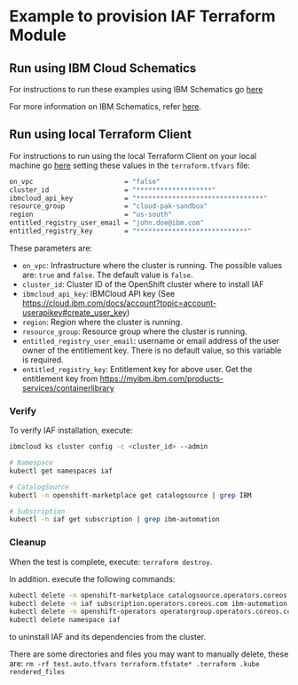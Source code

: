 # Example to provision IAF Terraform Module

## Run using IBM Cloud Schematics

For instructions to run these examples using IBM Schematics go [here](../Using_Schematics.md)

For more information on IBM Schematics, refer [here](https://cloud.ibm.com/docs/schematics?topic=schematics-get-started-terraform).

## Run using local Terraform Client

For instructions to run using the local Terraform Client on your local machine go [here](../Using_Terraform.md)
setting these values in the `terraform.tfvars` file:

```bash
on_vpc                       = "false"
cluster_id                   = "*******************"
ibmcloud_api_key             = "********************************"
resource_group               = "cloud-pak-sandbox"
region                       = "us-south"
entitled_registry_user_email = "john.doe@ibm.com"
entitled_registry_key        = "****************************"
```

These parameters are:

- `on_vpc`: Infrastructure where the cluster is running. The possible values are: `true` and `false`. The default value is `false`.
- `cluster_id`: Cluster ID of the OpenShift cluster where to install IAF
- `ibmcloud_api_key`: IBMCloud API key (See https://cloud.ibm.com/docs/account?topic=account-userapikey#create_user_key)
- `region`: Region where the cluster is running.
- `resource_group`: Resource group where the cluster is running.
- `entitled_registry_user_email`: username or email address of the user owner of the entitlement key. There is no default value, so this variable is required.
- `entitled_registry_key`: Entitlement key for above user. Get the entitlement key from https://myibm.ibm.com/products-services/containerlibrary

### Verify

To verify IAF installation, execute:

```bash
ibmcloud ks cluster config -c <cluster_id> --admin

# Namespace
kubectl get namespaces iaf

# CatalogSource
kubectl -n openshift-marketplace get catalogsource | grep IBM

# Subscription
kubectl -n iaf get subscription | grep ibm-automation
```
### Cleanup

When the test is complete, execute: `terraform destroy`.

In addition. execute the following commands:

```bash
kubectl delete -n openshift-marketplace catalogsource.operators.coreos.com opencloud-operators
kubectl delete -n iaf subscription.operators.coreos.com ibm-automation
kubectl delete -n openshift-operators operatorgroup.operators.coreos.com iaf-group
kubectl delete namespace iaf
```

to uninstall IAF and its dependencies from the cluster.

There are some directories and files you may want to manually delete, these are: `rm -rf test.auto.tfvars terraform.tfstate* .terraform .kube rendered_files`
